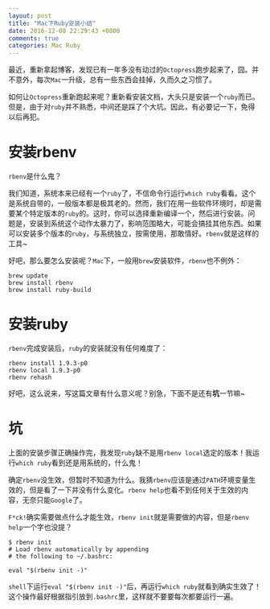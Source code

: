 ```yaml
---
layout: post
title: "Mac下Ruby安装小结"
date: 2016-12-08 22:29:43 +0800
comments: true
categories: Mac Ruby
---
```


最近，重新拿起博客，发现已有一年多没有动过的`Octopress`跑步起来了，囧。并不意外，每次`Mac`一升级，总有一些东西会挂掉，久而久之习惯了。

如何让`Octopress`重新跑起来呢？重新看安装文档，大头只是安装一个`ruby`而已。但是，由于对`ruby`并不熟悉，中间还是踩了个大坑。因此，有必要记一下，免得以后再犯。

<!--more-->

# 安装rbenv

`rbenv`是什么鬼？

我们知道，系统本来已经有一个`ruby`了，不信命令行运行`which ruby`看看。这个是系统自带的，一般版本都是极其老的。然而，我们在用一些软件环境时，却是需要某个特定版本的`ruby`的。这时，你可以选择重新编译一个，然后进行安装。问题是，安装到系统这个动作太暴力了，影响范围略大，可能会搞挂其他东西。如果可以安装多个版本的`ruby`，与系统独立，按需使用，那敢情好。`rbenv`就是这样的工具~

好吧，那么要怎么安装呢？`Mac`下，一般用`brew`安装软件，`rbenv`也不例外：

```
brew update
brew install rbenv
brew install ruby-build
```

# 安装ruby

`rbenv`完成安装后，`ruby`的安装就没有任何难度了：

```
rbenv install 1.9.3-p0
rbenv local 1.9.3-p0
rbenv rehash
```

好吧，这么说来，写这篇文章有什么意义呢？别急，下面不是还有**坑**一节嘛~

# 坑

上面的安装步骤正确操作完，我发现`ruby`缺不是用`rbenv local`选定的版本！我运行`which ruby`看到还是用系统的，什么鬼！

确定`rbenv`没生效，但暂时不知道为什么。我猜`rbenv`应该是通过`PATH`环境变量生效的，但是看了一下并没有什么变化。`rbenv help`也看不到任何关于生效的内容，无奈只能`Google`了。

`F*ck!`确实需要做点什么才能生效，`rbenv init`就是需要做的内容，但是`rbenv help`一个字也没提？

```
$ rbenv init
# Load rbenv automatically by appending
# the following to ~/.bashrc:

eval "$(rbenv init -)"

```

`shell`下运行`eval "$(rbenv init -)"`后，再运行`which ruby`就看到确实生效了！这个操作最好根据指引放到`.bashrc`里，这样就不要要每次都要运行一遍。
